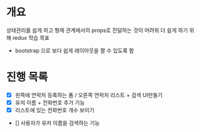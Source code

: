 # 개요

상태관리를 쉽게 하고 형제 관계에서의 props로 전달하는 것이 어려워
더 쉽게 하기 위해 redux 학습 목표

- bootstrap 으로 보다 쉽게 레이아웃을 짤 수 있도록 함

# 진행 목록

- [x] 왼쪽에 연락처 등록하는 폼 / 오른쪽 연락처 리스트 + 검색 UI만들기
- [x] 유저 이름 + 전화번호 추가 기능
- [x] 리스트에 있는 전화번호 개수 보이기
- [] 사용자가 유저 이름을 검색하는 기능
